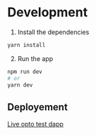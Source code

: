 # Development
1. Install the dependencies

```bash
yarn install
```
2. Run the app

```bash
npm run dev
# or
yarn dev
```

## Deployement

[Live opto test dapp](https://opto-fe-app.vercel.app/)

















